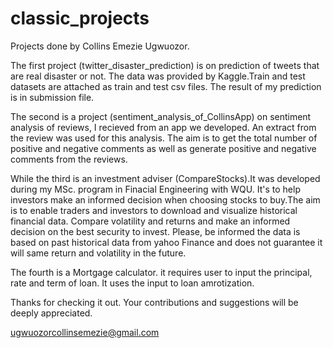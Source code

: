 # classic_projects
Projects done by Collins Emezie Ugwuozor.

The first project (twitter_disaster_prediction) is on prediction of tweets that are real disaster or not. The data was provided by Kaggle.Train and test datasets are attached as train and test csv files. The result of my prediction is in submission file. 

The second is a project (sentiment_analysis_of_CollinsApp) on sentiment analysis of reviews, I recieved from an app we developed. An extract from the review was used for this analysis. The aim is to get the total number of positive and negative comments as well as generate positive and negative comments from the reviews.

While the third is an investment adviser (CompareStocks).It was developed during my MSc. program in Finacial Engineering with WQU. It's to help investors make an informed decision when choosing stocks to buy.The aim is to enable traders and investors to download and visualize historical financial data. Compare volatility and returns and make an informed decision on the best security to invest. Please, be informed the data is based on past historical data from yahoo Finance and does not guarantee it will same return and volatility in the future.

The fourth is a Mortgage calculator. it requires user to input the principal, rate and term of loan. It uses the input to loan amrotization.

Thanks for checking it out. Your contributions and suggestions will be deeply appreciated.

ugwuozorcollinsemezie@gmail.com
